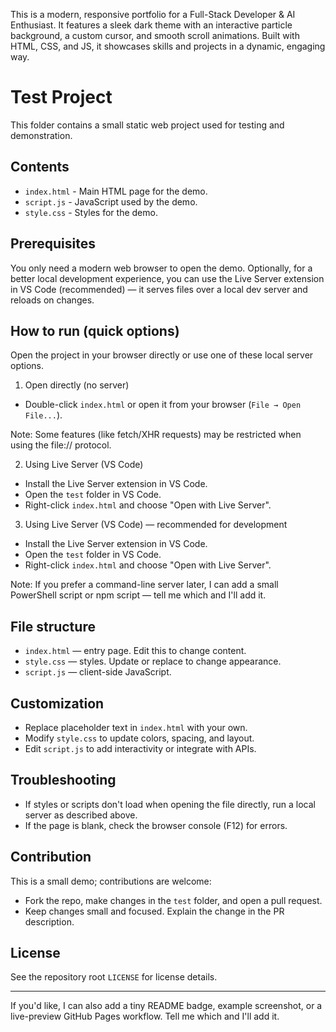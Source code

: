 This is a modern, responsive portfolio for a Full-Stack Developer & AI Enthusiast. It features a sleek dark theme with an interactive particle background, a custom cursor, and smooth scroll animations. Built with HTML, CSS, and JS, it showcases skills and projects in a dynamic, engaging way.

# Test Project

This folder contains a small static web project used for testing and demonstration.

## Contents

- `index.html` - Main HTML page for the demo.
- `script.js` - JavaScript used by the demo.
- `style.css` - Styles for the demo.

## Prerequisites

You only need a modern web browser to open the demo. Optionally, for a better local development experience, you can use the Live Server extension in VS Code (recommended) — it serves files over a local dev server and reloads on changes.

## How to run (quick options)

Open the project in your browser directly or use one of these local server options.

1) Open directly (no server)

 - Double-click `index.html` or open it from your browser (`File → Open File...`).

 Note: Some features (like fetch/XHR requests) may be restricted when using the file:// protocol.

2) Using Live Server (VS Code)

 - Install the Live Server extension in VS Code.
 - Open the `test` folder in VS Code.
 - Right-click `index.html` and choose "Open with Live Server".

3) Using Live Server (VS Code) — recommended for development

 - Install the Live Server extension in VS Code.
 - Open the `test` folder in VS Code.
 - Right-click `index.html` and choose "Open with Live Server".

Note: If you prefer a command-line server later, I can add a small PowerShell script or npm script — tell me which and I'll add it.

## File structure

 - `index.html` — entry page. Edit this to change content.
 - `style.css` — styles. Update or replace to change appearance.
 - `script.js` — client-side JavaScript.

## Customization

- Replace placeholder text in `index.html` with your own.
- Modify `style.css` to update colors, spacing, and layout.
- Edit `script.js` to add interactivity or integrate with APIs.

## Troubleshooting

- If styles or scripts don't load when opening the file directly, run a local server as described above.
- If the page is blank, check the browser console (F12) for errors.

## Contribution

This is a small demo; contributions are welcome:

- Fork the repo, make changes in the `test` folder, and open a pull request.
- Keep changes small and focused. Explain the change in the PR description.

## License

See the repository root `LICENSE` for license details.

---

If you'd like, I can also add a tiny README badge, example screenshot, or a live-preview GitHub Pages workflow. Tell me which and I'll add it.
